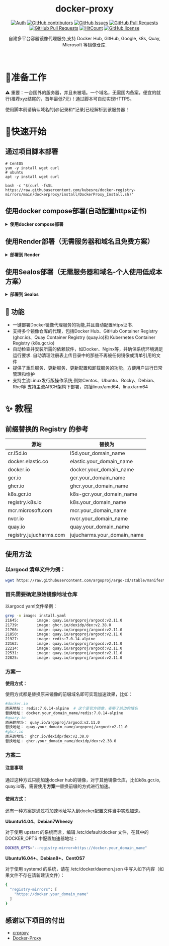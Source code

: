 <div align="center">

# docker-proxy

[![Auth](https://img.shields.io/badge/Auth-kubesre-ff69b4)](https://github.com/kubesre)
[![GitHub contributors](https://img.shields.io/github/contributors/kubesre/docker-registry-mirrors)](https://github.com/kubesre/docker-registry-mirrors/graphs/contributors)
[![GitHub Issues](https://img.shields.io/github/issues/kubesre/docker-registry-mirrors.svg)](https://github.com/kubesre/docker-registry-mirrors/issues)
[![GitHub Pull Requests](https://img.shields.io/github/issues-pr/kubesre/docker-registry-mirrors)](https://github.com/kubesre/docker-registry-mirrors/pulls)
[![GitHub Pull Requests](https://img.shields.io/github/stars/kubesre/docker-registry-mirrors)](https://github.com/kubesre/docker-registry-mirrors/stargazers)
[![HitCount](https://views.whatilearened.today/views/github/kubesre/docker-registry-mirrors.svg)](https://github.com/kubesre/docker-registry-mirrors)
[![GitHub license](https://img.shields.io/github/license/kubesre/docker-registry-mirrors)](https://github.com/kubesre/docker-registry-mirrors/blob/main/LICENSE)

<p> 自建多平台容器镜像代理服务,支持 Docker Hub, GitHub, Google, k8s, Quay, Microsoft 等镜像仓库. </p>

<img src="https://cdn.jsdelivr.net/gh/kubesre/tu@main/img/image_20240420_214408.gif" width="800"  height="3">
</div><br>

# 📝准备工作
⚠️ 重要：一台国外的服务器，并且未被墙。一个域名，无需国内备案，便宜的就行(推荐xyz结尾的，首年最低7元)！通过脚本可自动实现HTTPS。

使用脚本前请确认域名的[@记录和*记录]已经解析到该服务器！


# 🚀快速开始
## 通过项目脚本部署
```
# CentOS
yum -y install wget curl
# ubuntu
apt -y install wget curl

bash -c "$(curl -fsSL https://raw.githubusercontent.com/kubesre/docker-registry-mirrors/main/dockerproxy/install/DockerProxy_Install.sh)"
```
## 使用docker compose部署(自动配置https证书)
<details>
<summary><strong>使用docker compose部署</strong></summary>
<div>
  
* 前提: 准备一个域名并做好 DNS 解析到准备好的服务器的 IP *

在服务器里新建一个文件 docker-compose.yaml 内容如下
```
version: '3'
services:
  crproxy:
    image: ghcr.io/daocloud/crproxy/crproxy:v0.9.1
    container_name: crproxy
    restart: unless-stopped
    ports:
    - 80:8080
    - 443:8080
    command: |
      --acme-cache-dir=/tmp/acme
      --acme-hosts=*
      --default-registry=docker.io
    tmpfs:
      - /tmp/acme
    
    # 非必须, 如果这台服务器无法畅通的达到你要的镜像仓库可以尝试配置 
    #environment:
    #- https_proxy=http://proxy:8080
    #- http_proxy=http://proxy:8080
```
然后执行 `docker-compose up -d`


## 然后就能愉快的拉取镜像了

``` shell
docker pull 你的域名/hello-world
```

也可以添加到 /etc/docker/daemon.json

``` json
{
  "registry-mirrors": [
    "https://你的域名"
  ]
}
```

``` shell
docker pull hello-world
```
</details>

## 使用Render部署（无需服务器和域名且免费方案）
<details>
<summary><strong>部署到 Render</strong></summary>
<div>

[使用Render快速部署](Render/README.md)

</details>

## 使用Sealos部署（无需服务器和域名-个人使用低成本方案）
<details>
<summary><strong>部署到 Sealos</strong></summary>
<div>

[使用Sealos快速部署](Sealos/README.md)

</details>

## 🔨 功能

- 一键部署Docker镜像代理服务的功能,并且自动配置https证书.
- 支持多个镜像仓库的代理，包括Docker Hub、GitHub Container Registry (ghcr.io)、Quay Container Registry (quay.io)和 Kubernetes Container Registry (k8s.gcr.io)
- 自动检查并安装所需的依赖软件，如Docker、Nginx等，并确保系统环境满足运行要求.
自动清理注册表上传目录中的那些不再被任何镜像或清单引用的文件
- 提供了重启服务、更新服务、更新配置和卸载服务的功能，方便用户进行日常管理和维护
- 支持主流Linux发行版操作系统,例如Centos、Ubuntu、Rocky、Debian、Rhel等
支持主流ARCH架构下部署，包括linux/amd64、linux/arm64
# ✨ 教程
## 前缀替换的 Registry 的参考
| 源站	                 | 替换为              |
|--------------------------|------------------------------|
| cr.l5d.io                | l5d.your_domain_name              |
| docker.elastic.co        | elastic.your_domain_name          |
| docker.io                | docker.your_domain_name           |
| gcr.io                   | gcr.your_domain_name              |
| ghcr.io                  | ghcr.your_domain_name             |
| k8s.gcr.io               | k8s-gcr.your_domain_name          |
| registry.k8s.io          | k8s.your_domain_name              |
| mcr.microsoft.com        | mcr.your_domain_name              |
| nvcr.io                  | nvcr.your_domain_name             |
| quay.io                  | quay.your_domain_name             |
| registry.jujucharms.com   | jujucharms.your_domain_name       |
## 使用方法
### 以argocd 清单文件为例：
```bash
wget https://raw.githubusercontent.com/argoproj/argo-cd/stable/manifests/install.yaml
```

### 首先需要确定原始镜像地址仓库
以argocd yaml文件举例：
```bash
grep -n image: install.yaml
21645:        image: quay.io/argoproj/argocd:v2.11.0
21739:        image: ghcr.io/dexidp/dex:v2.38.0
21768:        image: quay.io/argoproj/argocd:v2.11.0
21850:        image: quay.io/argoproj/argocd:v2.11.0
21927:        image: redis:7.0.14-alpine
22162:        image: quay.io/argoproj/argocd:v2.11.0
22214:        image: quay.io/argoproj/argocd:v2.11.0
22531:        image: quay.io/argoproj/argocd:v2.11.0
22825:        image: quay.io/argoproj/argocd:v2.11.0
```
### 方案一
**使用方式：**

使用方式都是替换原来镜像的前缀域名即可实现加速效果，比如：
```bash
#docker.io
原来地址： redis:7.0.14-alpine  # 这个是官方镜像，省略了前边的域名
替换地址： docker.your_domain_name/redis:7.0.14-alpine
#quary.io
原来的地址： quay.io/argoproj/argocd:v2.11.0
替换地址： quay.your_domain_name/argoproj/argocd:v2.11.0
#ghcr.io
原来的地址： ghcr.io/dexidp/dex:v2.38.0
替换地址： ghcr.your_domain_name/dexidp/dex:v2.38.0
```
### 方案二
#### 注意事项
通过这种方式只能加速docker hub的镜像，对于其他镜像仓库，比如k8s.gcr.io, quay.io等，需要使用**方案一**替换前缀的方式进行加速。
#### 使用方式：
还有一种方案是通过将加速地址写入到docker配置文件当中实现加速。

**Ubuntu14.04、Debian7Wheezy**

对于使用 upstart 的系统而言，编辑 /etc/default/docker 文件，在其中的 DOCKER_OPTS 中配置加速器地址：
```Bash
DOCKER_OPTS="--registry-mirror=https://docker.your_domain_name"

```
**Ubuntu16.04+、Debian8+、CentOS7**


对于使用 systemd 的系统，请在 /etc/docker/daemon.json 中写入如下内容（如果文件不存在请新建该文件）：
```Bash
{
  "registry-mirrors": [
    "https://docker.your_domain_name"
  ]
}
```

## 感谢以下项目的付出

- [crproxy](https://github.com/wzshiming/crproxy/tree/master/examples/default)
- [Docker-Proxy](https://github.com/dqzboy/Docker-Proxy)
